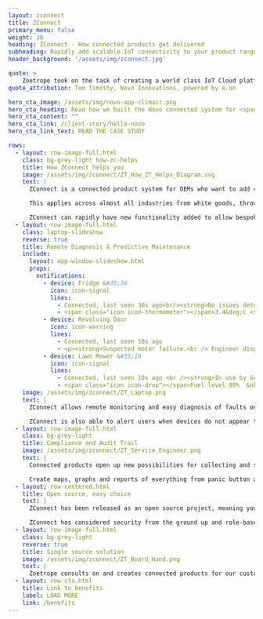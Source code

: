 ```yaml
---
layout: zconnect
title: ZConnect
primary_menu: false
weight: 30
heading: ZConnect - How connected products get delivered
subheading: Rapidly add scalable IoT connectivity to your product range, integrate with other systems and gain business value with ZConnect
header_background: '/assets/img/zconnect.jpg'

quote: >
    Zoetrope took on the task of creating a world class IoT Cloud platform and mobile application that was easily scalable to serve millions of customers for Novo.
quote_attribution: Tom Timothy, Novo Innovations, powered by e.on

hero_cta_image: /assets/img/novo-app-climair.png
hero_cta_heading: Read how we built the Novo connected system for <span class="zoeicons-eon large-icon"></span>
hero_cta_content: ""
hero_cta_link: /client-story/hello-novo
hero_cta_link_text: READ THE CASE STUDY

rows:
  - layout: row-image-full.html
    class: bg-grey-light how-zc-helps
    title: How ZConnect helps you
    image: /assets/img/zconnect/ZT_How_ZT_Helps_Diagram.svg
    text: |
      ZConnect is a connected product system for OEMs who want to add connectivity to existing products

      This applies across almost all industries from white goods, through to factory tooling, to agricultural equipment

      ZConnect can rapidly have new functionality added to allow bespoke data display, integration with other platforms, or
  - layout: row-image-full.html
    class: laptop-slideshow
    reverse: true
    title: Remote Diagnosis & Predictive Maintenance
    include:
      layout: app-window-slideshow.html
      props:
        notifications:
          - device: Fridge &#35;34
            icon: icon-signal
            lines:
              - Connected, last seen 30s ago<br/><strong>No issues detected</strong>
              - <span class="icon icon-thermometer"></span>3.4&deg;C <span class="icon icon-flash"></span> 300W
          - device: Revolving Door
            icon: icon-warning
            lines:
              - Connected, last seen 10s ago
              - <p><strong>Suspected motor failure.<br /> Engineer dispatched 30 minutes ago.</strong>
          - device: Lawn Mower &#35;10
            icon: icon-signal
            lines:
              - Connected, last seen 10s ago <br /><strong>In use by Gerry Smith</strong>
              - <span class="icon icon-drop"></span>Fuel level 80%  &nbsp;&nbsp;<span class="icon icon-map"></span><i> See location</i>
    image: /assets/img/zconnect/ZT_Laptop.png
    text: |
      ZConnect allows remote monitoring and easy diagnosis of faults on remote systems, getting data from sensors which may be on the product.

      ZConnect is also able to alert users when devices do not appear to be operating normally in order to allow proactive servicing.
  - layout: row-image-full.html
    class: bg-grey-light
    title: Compliance and Audit Trail
    image: /assets/img/zconnect/ZT_Service_Engineer.png
    text: |
      Connected products open up new possibilities for collecting and storing data about the operation of equipment and movement of goods.

      Create maps, graphs and reports of everything from panic button activations to application of weed killer!
  - layout: row-centered.html
    title: Open source, easy choice
    text: |
      ZConnect has been released as an open source project, meaning you can be safe in the knowledge that you're organisation will never be dependent on a third party vendor for licencing or your connected product platform.

      ZConnect has considered security from the ground up and role-based permissions come as standard. Create groups and organisations to only give access to the data which is required for a particular party
  - layout: row-image-full.html
    class: bg-grey-light
    reverse: true
    title: Single source solution
    image: /assets/img/zconnect/ZT_Board_Hand.png
    text: |
      Zoetrope consults on and creates connected products for our customers - helping right from level concept planning and business cases, designing and implementing the ZConnect system, understanding product lifecycles and helping you setup manufacturing processes for smart products
  - layout: row-cta.html
    title: Link to benefits
    label: LOAD MORE
    link: /benefits
---
```

